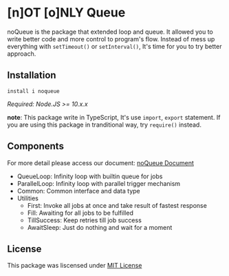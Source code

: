 # [n]OT [o]NLY Queue

noQueue is the package that extended loop and queue. It allowed you to write better code and more control to program's flow. Instead of mess up everything with `setTimeout()` or `setInterval()`, It's time for you to try better approach.

## Installation

```
install i noqueue
```

_Required: Node.JS >= 10.x.x_

**note**: This package write in TypeScript, It's use `import`, `export` statement. If you are using this package in tranditional way, try `require()` instead.

## Components

For more detail please access our document: [noQueue Document](https://chiro-hiro.github.io/noqueue/)

- QueueLoop: Infinity loop with builtin queue for jobs
- ParallelLoop: Infinity loop with parallel trigger mechanism
- Common: Common interface and data type
- Utilities
  - First: Invoke all jobs at once and take result of fastest response
  - Fill: Awaiting for all jobs to be fulfilled
  - TillSuccess: Keep retries till job success
  - AwaitSleep: Just do nothing and wait for a moment

## License

This package was liscensed under [MIT License](https://github.com/chiro-hiro/noqueue/blob/develop/LICENSE)
